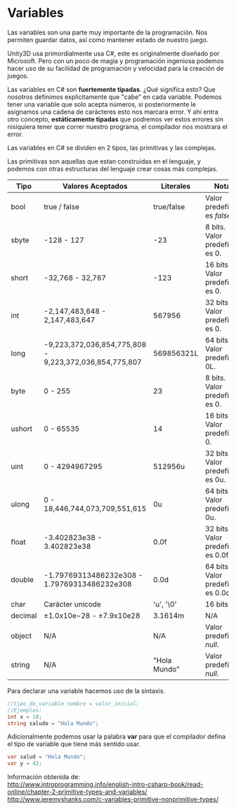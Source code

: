 # Variables

Las variables son una parte muy importante de la programación. Nos permiten guardar datos, así como mantener estado de nuestro juego.

Unity3D usa primordialmente usa C#, este es originalmente diseñado por Microsoft. Pero con un poco de magia y programación ingeniosa podemos hacer uso de su facilidad de programación y velocidad para la creación de juegos.

Las variables en C# son **fuertemente tipadas**. ¿Qué significa esto? Que nosotros definimos explicitamente que "cabe" en cada variable. Podemos tener una variable que solo acepta números, si posteriormente le asignamos una cadena de carácteres esto nos marcara error. Y ahí entra otro concepto, **estáticamente tipadas** que podremos ver estos errores sin nisiquiera tener que correr nuestro programa, el compilador nos mostrara el error.

Las variables en C# se dividen en 2 tipos, las primitivas y las complejas.

Las primitivas son aquellas que estan construidas en el lenguaje, y podemos con otras estructuras del lenguaje crear cosas más complejas.

Tipo | Valores Aceptados | Literales | Notas
-----|-------------------|-----------|------
bool | true / false | true/false | Valor predefinido es *false*.
sbyte | -128 - 127 | -23 | 8 bits. Valor predefinido es 0.
short | -32,768 - 32,767 | -123 | 16 bits. Valor predefinido es 0.
int | -2,147,483,648 - 2,147,483,647 | 567956 | 32 bits. Valor predefinido es 0.
long | -9,223,372,036,854,775,808 - 9,223,372,036,854,775,807 | 569856321L | 64 bits. Valor predefinido 0L.
byte | 0 - 255 | 23 | 8 bits. Valor predefinido es 0.
ushort | 0 - 65535 | 14 | 16 bits. Valor predefinido 0.
uint | 0 - 4294967295 | 512956u | 32 bits. Valor predefinido es 0u.
ulong | 0 - 18,446,744,073,709,551,615 | 0u | 64 bits. Valor predefinido 0u.
float | -3.402823e38 - 3.402823e38 | 0.0f | 32 bits. Valor predefinido es 0.0f.
double | -1.79769313486232e308 - 1.79769313486232e308 | 0.0d | 64 bits. Valor predefinido es 0.0d.
char | Carácter unicode | 'u', '\0' | 16 bits.
decimal | ±1.0x10e−28 - ±7.9x10e28 | 3.1614m | N/A
object | N/A | N/A | Valor predefinido *null*.
string | N/A | "Hola Mundo" | Valor predefinido *null*.

Para declarar una variable hacemos uso de la sintaxis.

```C#
//tipo_de_variable nombre = valor_inicial;
//Ejemplos:
int x = 10;
string saludo = "Hola Mundo";
```

Adicionalmente podemos usar la palabra **var** para que el compilador defina el tipo de variable que tiene más sentido usar.

```C#
var salud = "Hola Mundo";
var y = 42;
```

Información obtenida de:   
<http://www.introprogramming.info/english-intro-csharp-book/read-online/chapter-2-primitive-types-and-variables/>
<http://www.jeremyshanks.com/c-variables-primitive-nonprimitive-types/>